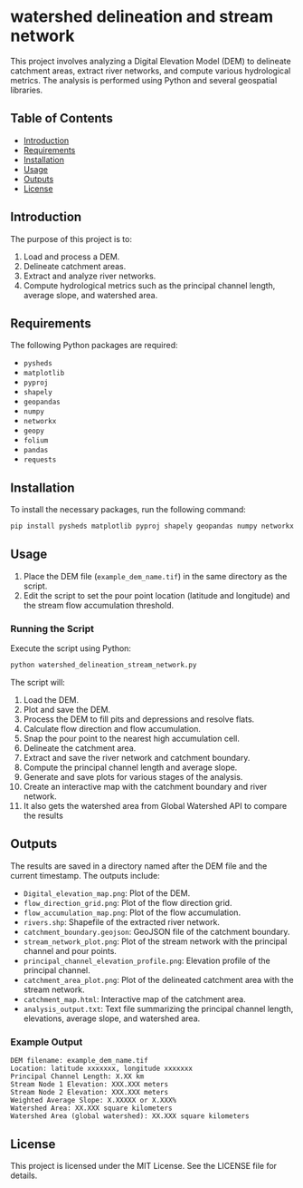 # watershed delineation and stream network 

This project involves analyzing a Digital Elevation Model (DEM) to delineate catchment areas, extract river networks, and compute various hydrological metrics. The analysis is performed using Python and several geospatial libraries.

## Table of Contents

- [Introduction](#introduction)
- [Requirements](#requirements)
- [Installation](#installation)
- [Usage](#usage)
- [Outputs](#outputs)
- [License](#license)

## Introduction

The purpose of this project is to:
1. Load and process a DEM.
2. Delineate catchment areas.
3. Extract and analyze river networks.
4. Compute hydrological metrics such as the principal channel length, average slope, and watershed area.

## Requirements

The following Python packages are required:

- `pysheds`
- `matplotlib`
- `pyproj`
- `shapely`
- `geopandas`
- `numpy`
- `networkx`
- `geopy`
- `folium`
- `pandas`
- `requests`

## Installation

To install the necessary packages, run the following command:

```bash
pip install pysheds matplotlib pyproj shapely geopandas numpy networkx geopy folium pandas requests
```

## Usage

1. Place the DEM file (`example_dem_name.tif`) in the same directory as the script.
2. Edit the script to set the pour point location (latitude and longitude) and the stream flow accumulation threshold.

### Running the Script

Execute the script using Python:

```bash
python watershed_delineation_stream_network.py
```

The script will:

1. Load the DEM.
2. Plot and save the DEM.
3. Process the DEM to fill pits and depressions and resolve flats.
4. Calculate flow direction and flow accumulation.
5. Snap the pour point to the nearest high accumulation cell.
6. Delineate the catchment area.
7. Extract and save the river network and catchment boundary.
8. Compute the principal channel length and average slope.
9. Generate and save plots for various stages of the analysis.
10. Create an interactive map with the catchment boundary and river network.
11. It also gets the watershed area from Global Watershed API to compare the results

## Outputs

The results are saved in a directory named after the DEM file and the current timestamp. The outputs include:

- `Digital_elevation_map.png`: Plot of the DEM.
- `flow_direction_grid.png`: Plot of the flow direction grid.
- `flow_accumulation_map.png`: Plot of the flow accumulation.
- `rivers.shp`: Shapefile of the extracted river network.
- `catchment_boundary.geojson`: GeoJSON file of the catchment boundary.
- `stream_network_plot.png`: Plot of the stream network with the principal channel and pour points.
- `principal_channel_elevation_profile.png`: Elevation profile of the principal channel.
- `catchment_area_plot.png`: Plot of the delineated catchment area with the stream network.
- `catchment_map.html`: Interactive map of the catchment area.
- `analysis_output.txt`: Text file summarizing the principal channel length, elevations, average slope, and watershed area.

### Example Output

```text
DEM filename: example_dem_name.tif
Location: latitude xxxxxxx, longitude xxxxxxx
Principal Channel Length: X.XX km
Stream Node 1 Elevation: XXX.XXX meters
Stream Node 2 Elevation: XXX.XXX meters
Weighted Average Slope: X.XXXXX or X.XXX%
Watershed Area: XX.XXX square kilometers
Watershed Area (global watershed): XX.XXX square kilometers
```

## License

This project is licensed under the MIT License. See the LICENSE file for details.

